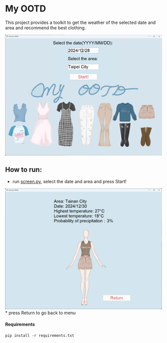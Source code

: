 # My OOTD
This project provides a toolkit to  get the weather of the selected date and area and recommend the best clothing.

<img src="pic/cover.png"/>

## How to run:
* run [screen.py](screen.py), select the date and area and press Start!
<img src="pic/run.png"/>
* press Return to go back to menu

#### Requirements
```
pip install -r requirements.txt